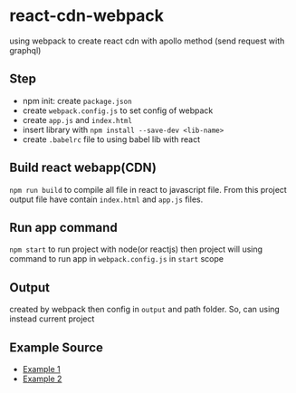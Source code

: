 # react-cdn-webpack
using webpack to create react cdn with apollo method (send request with graphql)

## Step
- npm init: create `package.json`
- create `webpack.config.js` to set config of webpack
- create `app.js` and `index.html`
- insert library with `npm install --save-dev <lib-name>`
- create `.babelrc` file to using babel lib with react
## Build react webapp(CDN)
  `npm run build` to compile all file in react to javascript file. From this project output file have contain `index.html` and `app.js` files.
## Run app command
  `npm start` to run project with node(or reactjs) then project will using command to run app in `webpack.config.js` in `start` scope
## Output
 created by webpack then config in `output` and path folder. So, can using instead current project

## Example Source
- [Example 1](https://thoughtbot.com/blog/setting-up-webpack-for-react-and-hot-module-replacement)
- [Example 2](https://www.valentinog.com/blog/babel/)
